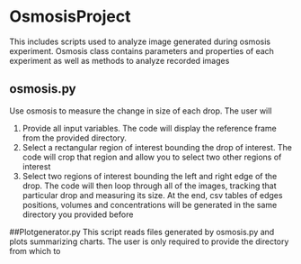 # OsmosisProject
This includes scripts used to analyze image generated during osmosis experiment.
Osmosis class contains parameters and properties of each experiment as well as methods to analyze recorded images

## osmosis.py
Use osmosis to measure the change in size of each drop. The user will 
1. Provide all input variables. The code will display the reference frame from the provided directory. 
2. Select a rectangular region of interest bounding the drop of interest. The code will crop that region and allow you to select two other regions of interest
3. Select two regions of interest bounding the left and right edge of the drop. The code will then loop through all of the images, tracking that particular drop and measuring its size. At the end, csv tables of edges positions, volumes and concentrations will be generated in the same directory you provided before

##Plotgenerator.py
This script reads files generated by osmosis.py and plots summarizing charts. The user is only required to provide the directory from which to 



